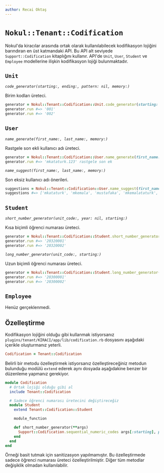```yaml
---
author: Recai Oktaş
---
```


`Nokul::Tenant::Codification`
=============================

Nokul'da kiracılar arasında ortak olarak kullanılabilecek kodifikasyon lojiğini
barındıran en üst katmandaki API.  Bu API alt seviyede `Support::Codification`
kitaplığını kullanır.  API'de `Unit`, `User`, `Student` ve `Employee`
modellerine ilişkin kodifikasyon lojiği bulunmaktadır.

`Unit`
------

*`code_generator(starting:, ending:, pattern: nil, memory:)`*

Birim kodları üreteci.

```ruby
generator = Nokul::Tenant::Codification::Unit.code_generator(starting: '001', ending: '999', memory: nil)
generator.run #=> '001'
generator.run #=> '002'
```

`User`
------

*`name_generate(first_name:, last_name:, memory:)`*

Rastgele son ekli kullanıcı adı üreteci.

```ruby
generator = Nokul::Tenant::Codification::User.name_generate(first_name: 'Mustafa Kemal', last_name: 'Atatürk', memory: nil)
generator.run #=> 'mkataturk.123' rastgele son ek
```

*`name_suggest(first_name:, last_name:, memory:)`*

Son eksiz kullanıcı adı önerileri.

```ruby
suggestions = Nokul::Tenant::Codification::User.name_suggest(first_name: 'Mustafa Kemal', last_name: 'Atatürk', memory: nil)
suggestions #=> ['mkataturk', 'mkemala', 'mustafaka', 'mkemalataturk', 'mustafakataturk', 'mustafakemala', 'mustafakemalataturk']
```

`Student`
---------

*`short_number_generator(unit_code:, year: nil, starting:)`*

Kısa biçimli öğrenci numarası üreteci.

```ruby
generator = Nokul::Tenant::Codification::Student.short_number_generator(unit_code: '203', year: '20', starting: '001')
generator.run #=> '20320001'
generator.run #=> '20320002'
```

*`long_number_generator(unit_code:, starting:)`*

Uzun biçimli öğrenci numarası üreteci.

```ruby
generator = Nokul::Tenant::Codification::Student.long_number_generator(unit_code: '203', starting: '001')
generator.run #=> '20300001'
generator.run #=> '20300002'
```

`Employee`
----------

Henüz gerçeklenmedi.

Özelleştirme
------------

Kodifikasyon lojiğini olduğu gibi kullanmak istiyorsanız
`plugins/tenant/KİRACI/app/lib/codification.rb` dosyasını aşağıdaki içerikle
oluşturmanız yeterli.

```ruby
Codification = Tenant::Codification
```

Belirli bir metodu özelleştirmek istiyorsanız özelleştireceğiniz metodun
bulunduğu modülü `extend` ederek aynı dosyada aşağıdakine benzer bir düzenleme
yapmanız gerekiyor.

```ruby
module Codification
  # Ortak lojiği olduğu gibi al
  include Tenant::Codification

  # Sadece öğrenci numarası üretecini değiştireceğiz
  module Student
    extend Tenant::Codification::Student

    module_function

    def short_number_generator(**args)
      Support::Codification.sequential_numeric_codes args[:starting], prefix: args[:year], net_length: 6, base: 10
    end
  end
end
```

Örneği basit tutmak için sanitizasyon yapılmamıştır.  Bu özelleştirmede sadece
öğrenci numarası üreteci özelleştirilmiştir.  Diğer tüm metodlar değişiklik
olmadan kullanılabilir.
